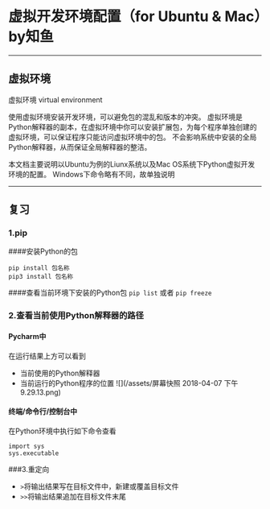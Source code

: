 # 虚拟开发环境配置（for Ubuntu & Mac）by知鱼

---

## 虚拟环境
虚拟环境 virtual environment

使用虚拟环境安装开发环境，可以避免包的混乱和版本的冲突。
虚拟环境是Python解释器的副本，在虚拟环境中你可以安装扩展包，为每个程序单独创建的虚拟环境，可以保证程序只能访问虚拟环境中的包。
不会影响系统中安装的全局Python解释器，从而保证全局解释器的整洁。


本文档主要说明以Ubuntu为例的Liunx系统以及Mac OS系统下Python虚拟开发环境的配置。
Windows下命令略有不同，故单独说明

---

## 复习

### 1.pip
####安装Python的包
```
pip install 包名称
pip3 install 包名称
```
####查看当前环境下安装的Python包
`pip list` 或者 `pip freeze`
### 2.查看当前使用Python解释器的路径
#### Pycharm中
在运行结果上方可以看到
* 当前使用的Python解释器
* 当前运行的Python程序的位置
![](/assets/屏幕快照 2018-04-07 下午9.29.13.png)

#### 终端/命令行/控制台中
在Python环境中执行如下命令查看
```
import sys
sys.executable
```

###3.重定向

* `>`将输出结果写在目标文件中，新建或覆盖目标文件
* `>>`将输出结果追加在目标文件末尾




